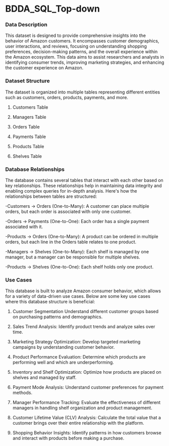 # BDDA_SQL_Top-down

### Data Description
This dataset is designed to provide comprehensive insights into the behavior of Amazon customers. It encompasses customer demographics, user interactions, and reviews, focusing on understanding shopping preferences, decision-making patterns, and the overall experience within the Amazon ecosystem. This data aims to assist researchers and analysts in identifying consumer trends, improving marketing strategies, and enhancing the customer experience on Amazon.


### Dataset Structure
The dataset is organized into multiple tables representing different entities such as customers, orders, products, payments, and more.

1. Customers Table

2. Managers Table

3. Orders Table

4. Payments Table

5. Products Table

6. Shelves Table


### Database Relationships
The database contains several tables that interact with each other based on key relationships. These relationships help in maintaining data integrity and enabling complex queries for in-depth analysis. Here's how the relationships between tables are structured:

-Customers → Orders (One-to-Many): A customer can place multiple orders, but each order is associated with only one customer.
   
-Orders → Payments (One-to-One): Each order has a single payment associated with it.
   
-Products → Orders (One-to-Many): A product can be ordered in multiple orders, but each line in the Orders table relates to one product.
   
-Managers → Shelves (One-to-Many): Each shelf is managed by one manager, but a manager can be responsible for multiple shelves.

-Products → Shelves (One-to-One): Each shelf holds only one product.


### Use Cases
This database is built to analyze Amazon consumer behavior, which allows for a variety of data-driven use cases. Below are some key use cases where this database structure is beneficial:

1. Customer Segmentation
Understand different customer groups based on purchasing patterns and demographics.

2. Sales Trend Analysis: 
Identify product trends and analyze sales over time.

3. Marketing Strategy Optimization: 
Develop targeted marketing campaigns by understanding customer behavior.

4. Product Performance Evaluation: 
Determine which products are performing well and which are underperforming.

5. Inventory and Shelf Optimization: 
Optimize how products are placed on shelves and managed by staff.

6. Payment Mode Analysis: 
Understand customer preferences for payment methods.

7. Manager Performance Tracking: 
Evaluate the effectiveness of different managers in handling shelf organization and product management.

8. Customer Lifetime Value (CLV) Analysis: 
Calculate the total value that a customer brings over their entire relationship with the platform.

9. Shopping Behavior Insights: 
Identify patterns in how customers browse and interact with products before making a purchase.
